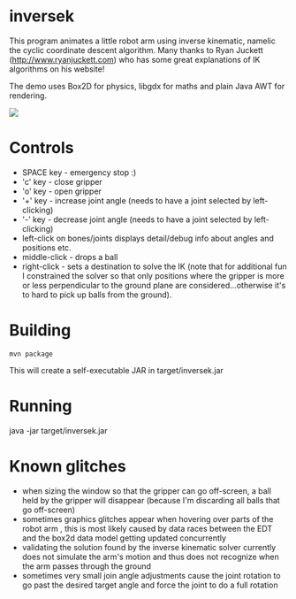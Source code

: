 # inversek

This program animates a little robot arm using inverse kinematic, namelic the cyclic coordinate descent algorithm. Many thanks to Ryan Juckett 
(http://www.ryanjuckett.com) who has some great explanations of IK algorithms on his website!

The demo uses Box2D for physics, libgdx for maths and plain Java AWT for rendering.

![](https://github.com/toby1984/inversek/blob/master/screenshot.png?raw=true "")

# Controls

- SPACE key - emergency stop :)
- 'c' key - close gripper
- 'o' key - open gripper
- '+' key - increase joint angle (needs to have a joint selected by left-clicking)
- '-' key - decrease joint angle (needs to have a joint selected by left-clicking)
- left-click on bones/joints displays detail/debug info about angles and positions etc.
- middle-click - drops a ball
- right-click - sets a destination to solve the IK (note that for additional fun I constrained the solver so that only positions where the gripper is more or less perpendicular to the ground plane are considered...otherwise it's to hard to pick up balls from the ground). 

# Building

    mvn package

This will create a self-executable JAR in target/inversek.jar

# Running

java -jar target/inversek.jar

# Known glitches

- when sizing the window so that the gripper can go off-screen, a ball held by the gripper will disappear (because I'm discarding all balls that go off-screen)
- sometimes graphics glitches appear when hovering over parts of the robot arm , this is most likely caused by data races between the EDT and the box2d data model getting updated concurrently
- validating the solution found by the inverse kinematic solver currently does not simulate the arm's motion and thus does not recognize when the arm passes through the ground
- sometimes very small join angle adjustments cause the joint rotation to go past the desired target angle and force the joint to do a full rotation
